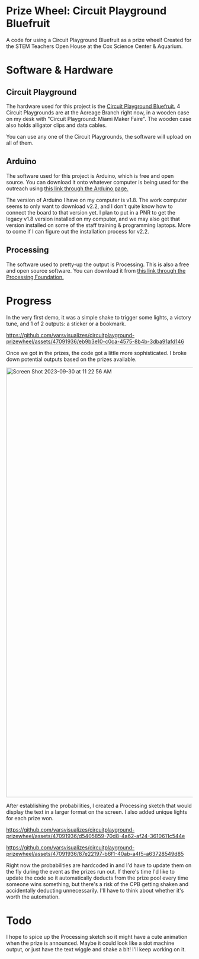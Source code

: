 # Prize Wheel: Circuit Playground Bluefruit
A code for using a Circuit Playground Bluefruit as a prize wheel! Created for the STEM Teachers Open House at the Cox Science Center &amp; Aquarium.

# Software & Hardware
## Circuit Playground 
The hardware used for this project is the [Circuit Playground Bluefruit.](https://learn.adafruit.com/adafruit-circuit-playground-bluefruit/overview) 4 Circuit Playgrounds are at the Acreage Branch right now, in a wooden case on my desk with "Circuit Playground: Miami Maker Faire". The wooden case also holds alligator clips and data cables.

You can use any one of the Circuit Playgrounds, the software will upload on all of them.

## Arduino
The software used for this project is Arduino, which is free and open source. You can download it onto whatever computer is being used for the outreach using [this link through the Arduino page.](https://www.arduino.cc/en/software) 

The version of Arduino I have on my computer is v1.8. The work computer seems to only want to download v2.2, and I don't quite know how to connect the board to that version yet. I plan to put in a PNR to get the legacy v1.8 version installed on my computer, and we may also get that version installed on some of the staff training & programming laptops. More to come if I can figure out the installation process for v2.2. 

## Processing
The software used to pretty-up the output is Processing. This is also a free and open source software. You can download it from [this link through the Processing Foundation.](https://processing.org/)

# Progress

In the very first demo, it was a simple shake to trigger some lights, a victory tune, and 1 of 2 outputs: a sticker or a bookmark.


https://github.com/varsvisualizes/circuitplayground-prizewheel/assets/47091936/eb9b3e10-c0ca-4575-8b4b-3dba91afd146


Once we got in the prizes, the code got a little more sophisticated. I broke down potential outputs based on the prizes available. 

<img width="1160" alt="Screen Shot 2023-09-30 at 11 22 56 AM" src="https://github.com/varsvisualizes/circuitplayground-prizewheel/assets/47091936/6ecc4c98-d5d1-4293-9d22-b6cb2c73ebaf">


After establishing the probabilities, I created a Processing sketch that would display the text in a larger format on the screen. I also added unique lights for each prize won.

https://github.com/varsvisualizes/circuitplayground-prizewheel/assets/47091936/d5405859-70d8-4a62-af24-3610611c544e





https://github.com/varsvisualizes/circuitplayground-prizewheel/assets/47091936/87e22197-b6f1-40ab-a4f5-a63728549d85



Right now the probabilities are hardcoded in and I'd have to update them on the fly during the event as the prizes run out. If there's time I'd like to update the code so it automatically deducts from the prize pool every time someone wins something, but there's a risk of the CPB getting shaken and accidentally deducting unnecessarily. I'll have to think about whether it's worth the automation. 

# Todo

I hope to spice up the Processing sketch so it might have a cute animation when the prize is announced. Maybe it could look like a slot machine output, or just have the text wiggle and shake a bit! I'll keep working on it. 
